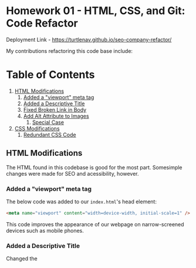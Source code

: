 # Homework 01 - HTML, CSS, and Git: Code Refactor

Deployment Link - <https://turtlenav.github.io/seo-company-refactor/>

My contributions refactoring this code base include:
# Table of Contents
1. [HTML Modifications](#html-modifications)
    1. [Added a "viewport" meta tag](#added-a-"viewport"-meta-tag)
    2. [Added a Descriptive Title](#added-a-descriptive-title)
    3. [Fixed Broken Link in Body](#fixed-broken-link-in-body)
    4. [Add Alt Attribute to Images](#add-alt-attribute-to-images)
        1. [Special Case](#special-case)
2. [CSS Modifications](#css-modifications)
    1. [Redundant CSS Code](#redundant-css-code)

## HTML Modifications
The HTML found in this codebase is good for the most part. Somesimple changes were made for SEO and acessibility, however.

### Added a "viewport" meta tag
The below code was added to our `index.html`'s head element:
```html
<meta name="viewport" content="width=device-width, initial-scale=1" />
```
This code improves the appearance of our webpage on narrow-screened devices such as mobile phones.

### Added a Descriptive Title
Changed the <title> tag to be more descriptive. For SEO purposes, a <title> should contain our website's keywords. I changed the previous value of "website" "Horiseon Social Solution Services".

### Fixed Broken Link in Body
The link with the cursor hovering over was broken upon recieving this codebase:
![Broken Link](broken-link-example.png)

Within `index.html`, a `<a>` tag was linking an internal id that didn't exist. The `<div>` that it was supposed to be targeting had its id attribute changed like so: ```html <div id="search-engine-optimization">```

### Add Alt Attribute to Images
For user accessibility and SEO it is incredibly important to provide alt attributes to images. Each image was given alt text that was as short as possible to describe the image it was replacing.

#### Special Case
There is a CSS background image on our webpage and is applied to `<div class="hero"></div>`. Since div's don't have an alt attribute, if we want the image to achieve our accessibility requirements, we can instead assign alt text to the div's title attribute: `<div class="hero" title="Employees gathered around a table"></div>` 

## CSS Modifications
This website came with a `style.css` file contained within the root `assets/` directory. This file contained a multitude of redundant features and I was able to significantly trim the codebase. Minor edits include descriptive comments of complicated rules and rearranging rules to follow the folow of elements found in `index.html`

### Redundant CSS Code
The below code was not the only source of redundancy in our codebase but for the sake of brevity it is the only example provided. Upon examining our `index.html` file we will find a code block like the following:
```html
<div class="content">
    <div id="search-engine-optimization" class="search-engine-optimization">
        <img src="./assets/images/search-engine-optimization.jpg" class="float-left" />
        <h2>Search Engine Optimization</h2>
        <p>...</p>
        </div>
    <div id="online-reputation-management" class="online-reputation-management">
        <img src="./assets/images/online-reputation-management.jpg" class="float-right" />
        <h2>Online Reputation Management</h2>
        <p>...</p>
    </div>
    <div id="social-media-marketing" class="social-media-marketing">
        <img src="./assets/images/social-media-marketing.jpg" class="float-left" />
        <h2>Social Media Marketing</h2>
        <p>...</p>
    </div>
</div>
```
The above code block is targeted by a highly redundant set of CSS rules. These rules are
the same for each `<div>` yet are applied individually, resulting in 3x the code we need.
The below CSS code shows the rules applied just to the `<div id="search-engine-optimization">`
element but there is equivalent code for both `<div id="online-reputation-management">` and
`<div id="social-media-marketing">` as well.
```css
.search-engine-optimization {
    margin-bottom: 20px;
    padding: 50px;
    height: 300px;
    font-family: 'Gill Sans', 'Gill Sans MT', Calibri, 'Trebuchet MS', sans-serif;
    background-color: #0072bb;
    color: #ffffff;
}
.search-engine-optimization img {
    max-height: 200px;
}
.search-engine-optimization h2 {
    margin-bottom: 20px;
    font-size: 36px;
}
```
We can simply fix this by targeting the parent `<div class="content">` element with the
above rules instead. It is worth mentioning that the above html code block assigns a
pointless class attribute to each `<div>` and we can improve our html code by deleting
all three of them. If we did wish to target different rules to each `<div>` then our
css file should target their id attribute instead.
